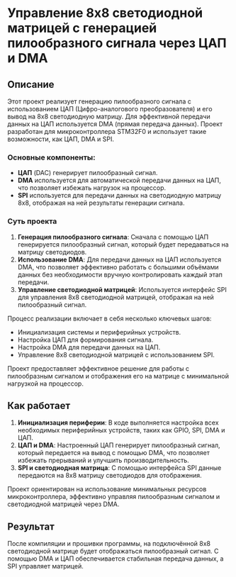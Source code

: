 # Управление 8x8 светодиодной матрицей с генерацией пилообразного сигнала через ЦАП и DMA

## Описание

Этот проект реализует генерацию пилообразного сигнала с использованием ЦАП (Цифро-аналогового преобразователя) и его вывод на 8x8 светодиодную матрицу. Для эффективной передачи данных на ЦАП используется DMA (прямая передача данных). Проект разработан для микроконтроллера STM32F0 и использует такие возможности, как ЦАП, DMA и SPI.

### Основные компоненты:

- **ЦАП** (DAC) генерирует пилообразный сигнал.
- **DMA** используется для автоматической передачи данных на ЦАП, что позволяет избежать нагрузок на процессор.
- **SPI** используется для передачи данных на светодиодную матрицу 8x8, отображая на ней результаты генерации сигнала.

### Суть проекта

1. **Генерация пилообразного сигнала**: Сначала с помощью ЦАП генерируется пилообразный сигнал, который будет передаваться на матрицу светодиодов.
2. **Использование DMA**: Для передачи данных на ЦАП используется DMA, что позволяет эффективно работать с большими объёмами данных без необходимости вручную контролировать каждый этап передачи.
3. **Управление светодиодной матрицей**: Используется интерфейс SPI для управления 8x8 светодиодной матрицей, отображая на ней пилообразный сигнал.

Процесс реализации включает в себя несколько ключевых шагов:
- Инициализация системы и периферийных устройств.
- Настройка ЦАП для формирования сигнала.
- Настройка DMA для передачи данных на ЦАП.
- Управление 8x8 светодиодной матрицей с использованием SPI.

Проект предоставляет эффективное решение для работы с пилообразным сигналом и отображения его на матрице с минимальной нагрузкой на процессор.

## Как работает

1. **Инициализация периферии**: В коде выполняется настройка всех необходимых периферийных устройств, таких как GPIO, SPI, DMA и ЦАП.
2. **ЦАП и DMA**: Настроенный ЦАП генерирует пилообразный сигнал, который передается на вывод с помощью DMA, что позволяет избежать прерываний и улучшить производительность.
3. **SPI и светодиодная матрица**: С помощью интерфейса SPI данные передаются на 8x8 матрицу светодиодов для отображения.

Проект ориентирован на использование минимальных ресурсов микроконтроллера, эффективно управляя пилообразным сигналом и светодиодной матрицей через DMA.

## Результат

После компиляции и прошивки программы, на подключённой 8x8 светодиодной матрице будет отображаться пилообразный сигнал. С помощью DMA и ЦАП обеспечивается стабильная передача данных, а SPI управляет матрицей.
